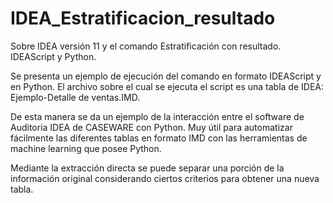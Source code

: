 # IDEA_Estratificacion_resultado
Sobre IDEA versión 11 y el comando Estratificación con resultado. IDEAScript y Python.

Se presenta un ejemplo de ejecución del comando en formato IDEAScript y en Python. El archivo sobre el cual se ejecuta el script es una tabla de IDEA: Ejemplo-Detalle de ventas.IMD.

De esta manera se da un ejemplo de la interacción entre el software de Auditoria IDEA de CASEWARE con Python. Muy útil para automatizar fácilmente las diferentes tablas en formato IMD con las herramientas de machine learning que posee Python.

Mediante la extracción directa se puede separar una porción de la información original considerando ciertos criterios para obtener una nueva tabla.
